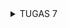 <details>
<summary>TUGAS 7</summary>  
1.  Apa perbedaan utama antara stateless dan stateful widget dalam konteks pengembangan aplikasi Flutter?  
    a. Stateful Widget: Stateful Widget sifatnya dinamis, dapat berubah ketika adanya user memberikan trigger agar terjadinya suatu event yang mengarahkan widget menerima data dari user (bergantung pada state). Contoh dari Stateful Widget adalah Radio, Checkbox, TextField.  
    b. Stateless Widget: Stateless Widget sifatnya tidak berubah atau tidak bergantung kepada state tertentu. Contoh dari Stateless Widget adalah Icon dan Text  

2.  Sebutkan seluruh widget yang kamu gunakan untuk menyelesaikan tugas ini dan jelaskan fungsinya masing-masing.  
    Pada `menu.dart`, widget yang saya gunakan adalah:  
    a. `Scaffold`: Membuat layout utama sebagai tampilan layar pada aplikasi Flutter.  
    b. `AppBar`: Berfungsi untuk menampilkan konteks halaman, misal, judul halaman.
    c. `SingleChildScrollView`: Scrolling pada child widgetnya jika child tersebut melampaui batas layar  
    d. `Padding`: Mengatur padding pada child widgetnya dengan memberikan ruang kosong disekitarnya.  
    e. `Column`: Widget layout yang menampilkan child widgetnya secara vertikal (dalam kolom).  
    f. `Text`: Menampilkan string text sesuai dengan modifikasi yang diinginkan.  
    g. `GridView`: Menampilkan widget-widgetnya dalam bentuk grid. Dalam kasus ini, `GridView.count` digunakan untuk membuat grid dengan jumlah kolom yang ditentukan.  
    h. `InkWell`: Widget yang menanggapi sentuhan dari pengguna. Dalam kasus ini, digunakan untuk menanggapi tap dengan menampilkan `SnackBar`.  
    i. `Container`: Widget untuk menjadi container untuk menampun konten-konten pada container.  
    j. `Center`: Menampilkan child widget pada posisi tengah.  
    k. `Icon`: Menampilkan simbol dari set ikon yang diberikan.  
    l. `SnackBar`: Feedback yang muncul di bagian bawah layar untuk memberikan pesan singkat kepada pengguna ketika terjadi sebuah interaksi pada InkWell  
    m. `Material`: Memberikan efek visual pada child widgetnya berdasarkan Material Design.  

3.  Implementasi Checklist:  
    a. Membuat sebuah program Flutter baru dengan tema inventory seperti tugas-tugas sebelumnya:  
        1. Melakukan instalasi Flutter dan IDE  
        2. Masuk ke direktori tempat ingin menyimpan proyek flutter, kemudian memasukkan prompt:  
        ```flutter create <APP_NAME>``` kemudian ```cd <APP_NAME>``` dimana pada app ini saya menggunakan app name ```mobile_directory```
        3. Untuk memastikan bahwa program Flutter telah terinstall, maka jalankan command ```flutter run -d chrome```   
    b. Membuat tiga tombol sederhana dengan ikon dan teks untuk ```Lihat Item```, ```Tambah Item```, ```Logout```  
        1. Membuat class untuk tipe-tipe item serta define tipe dan constructornya.  
        2. Menambahkan barang-barang yang ingin dijual dibawah syntax ```MyHomePage({Key? key}) : super(key: key);```, contohnya:  
        ```  
        final List<ShopItem> items = [    
            ShopItem("Lihat Produk", Icons.checklist),    
            ShopItem("Tambah Produk", Icons.add_shopping_cart),    
            ShopItem("Logout", Icons.logout),    
            ];  
        ```  
        3. Pada widget build, tambahkan wiget-widget yang akan kita gunakan (tertera pada nomor 2)  
    c. Memunculkan Snackbar dengan tulisan ```Kamu telah menekan tombol [item]```  
        1. Membuat class ShopCard yang mengextend subclass Stateless Widget serta menginisiasi tipe ```final ShopItem item;``` dan constructor ```const ShopCard(this.item, {super.key});```. Langkah ini bertujuan untuk menginisiasi card pada item
        2. Mengisi Widget build dengan elemen-elemen yang akan ditampilkan pada card seperti ```child: Container``` untuk membuat container yang menyimpan Icon dan Text
        3. Untuk memunculkan Snackbar, pertama kita akan menginisiasi area yang sensitif terhadap sentuhan, yaitu ```child: InkWell(onTap (); {}``` dimana snackbar akan muncul ketika pengguna memberikan sentuhan ```onTap```
        4. Untuk memunculkan message dari Snackbar maka kita bisa mengisi kurung kurawal pada ```onTap``` dengan syntax berikut:  
        ```  
        ScaffoldMessenger.of(context)  
        ..hideCurrentSnackBar()  
        ..showSnackBar(SnackBar(  
        content: Text("Kamu telah menekan tombol ${item.name}!")));  
        ```
</details>
